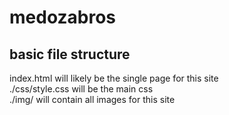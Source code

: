 # medozabros

## basic file structure
index.html will likely be the single page for this site  
./css/style.css will be the main css  
./img/ will contain all images for this site